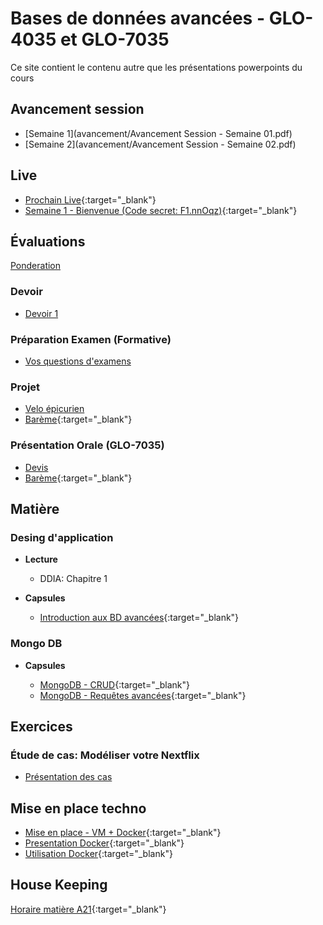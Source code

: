# Bases de données avancées - GLO-4035 et GLO-7035
Ce site contient le contenu autre que les présentations powerpoints du cours

## Avancement session
* [Semaine 1](avancement/Avancement Session - Semaine 01.pdf)
* [Semaine 2](avancement/Avancement Session - Semaine 02.pdf)

## Live
* [Prochain Live](https://ulaval.zoom.us/j/61053004212?pwd=L2hKbG5Ma2VBMzFhaWxTQXFjcGVDQT09){:target="_blank"}
* [Semaine 1 - Bienvenue (Code secret: F1.nnOqz)](https://ulaval.zoom.us/rec/share/1ecYsmTwqDlnLCdE8j_iL8Mie3ExJHheCKwC48ZlUy4fRbPY0_STjpcM0yCHs6bV.qBaUFgZDMNK_vjWY){:target="_blank"}


<!-- ## Banque de questions
* [Application](banque_question.zip)  
* [Code Source](https://github.com/jtbai/question_bank) -->

## Évaluations

[Ponderation](evaluation/ponderation.md)  

### Devoir
* [Devoir 1](devoir/devoir1.js)

### Préparation Examen (Formative)
* [Vos questions d'examens](evaluation/formative.md)
 
### Projet
* [Velo épicurien](evaluation/projet_ingenierie.md)  
* [Barème](https://docs.google.com/spreadsheets/d/18qU0XgY-uqfECFpx90qccWpm86i5AqQGzhfpBZtuarw/edit?usp=sharing){:target="_blank"}  

<!-- * [Évaluation - Requêtes - Remise 2 & 3](evaluation/velo_epicurien_request_remise2-3.json) -->


### Présentation Orale (GLO-7035)
* [Devis](evaluation/oral.md)  
* [Barème](https://docs.google.com/spreadsheets/d/18qU0XgY-uqfECFpx90qccWpm86i5AqQGzhfpBZtuarw/edit?usp=sharing){:target="_blank"}  

## Matière

### Desing d'application
* **Lecture**
  * DDIA: Chapitre 1 
  
* **Capsules**
  * [Introduction aux BD avancées](https://youtu.be/7lwjnHQb0TQ){:target="_blank"}  


### Mongo DB
* **Capsules** 
  * [MongoDB - CRUD](https://www.youtube.com/watch?v=7Q9DW_-8GnY){:target="_blank"}  
  * [MongoDB - Requêtes avancées](https://www.youtube.com/watch?v=iKDONxl1yZo){:target="_blank"}   
  <!-- * [Indexation Mongo DB](https://youtu.be/qehNybvz3lQ){:target="_blank"}     -->
  <!-- * [Index Géospatial Mongo DB](https://youtu.be/ageuBJ7w6t0){:target="_blank"}   -->
  <!-- * [MongoDB - Aggregation](https://youtu.be/p2335pziSAA){:target="_blank"}   -->
  <!-- * [MongoDB - Sécurité](https://youtu.be/bpYNtaAtj0o){:target="_blank"}   -->
  <!-- * [MongoDB - Replication](https://youtu.be/YXAfZ8dJ3Us){:target="_blank"}   -->
  <!-- * [MongoDB - Fragmentation](https://youtu.be/PA47LIpuVds){:target="_blank"}   -->

  <!-- * **Labo** -->
  <!-- * Labo 1: Professeurs Université -->
  <!-- * Labo 2: Cours Université -->
  <!-- * Labo 3: Commerces campus -->

## Exercices

### Étude de cas: Modéliser votre Nextflix
  * [Présentation des cas](https://youtu.be/yyWzsjuJvdk)



## Mise en place techno
* [Mise en place - VM + Docker](https://youtu.be/RFxvC6cd7eI){:target="_blank"}  
* [Presentation Docker](https://youtu.be/iexpQnSj1X4){:target="_blank"}  
* [Utilisation Docker](https://www.youtube.com/watch?v=gogW8UEzQuE){:target="_blank"}  


<!-- * [Flask + Docker](https://youtu.be/CzpxPsAaItQ){:target="_blank"}   -->
<!-- * [FlaskDemoApp](flask_demo.zip)  -->



## House Keeping
<!-- [Archive mi-session](misession.md)   -->
[Horaire matière A21](/avancement/horaire.md){:target="_blank"}    
<!-- [Teams GLO4035 - GLO7035 A21](https://teams.microsoft.com/l/team/19%3a4a2a1eece87e41c0ba2cec9995d571d9%40thread.tacv2/conversations?groupId=f8b677e5-52e9-4a99-843a-3f500ba30577&tenantId=56778bd5-6a3f-4bd3-a265-93163e4d5bfe){:target="_blank"}   -->
